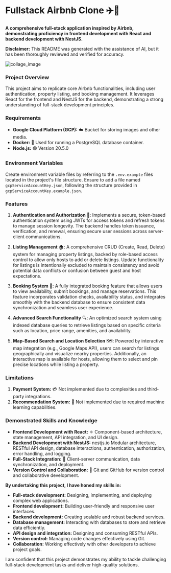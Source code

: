 # Fullstack Airbnb Clone ✈️🏨

**A comprehensive full-stack application inspired by Airbnb, demonstrating proficiency in frontend development with React and backend development with NestJS.**

**Disclaimer:** This README was generated with the assistance of AI, but it has been thoroughly reviewed and verified for accuracy.

![collage_image](https://storage.cloud.google.com/airbnb_clone_dev/demo_images/collage.png)

### Project Overview
This project aims to replicate core Airbnb functionalities, including user authentication, property listing, and booking management. It leverages React for the frontend and NestJS for the backend, demonstrating a strong understanding of full-stack development principles.

### Requirements
* **Google Cloud Platform (GCP):** ☁️ Bucket for storing images and other media.
* **Docker:** 🐳 Used for running a PostgreSQL database container.
* **Node.js:** 🟢 Version 20.5.0

### Environment Variables
Create environment variable files by referring to the `.env.example` files located in the project's file structure.
Ensure to add a file named `gcpServiceAccountKey.json`, following the structure provided in `gcpServiceAccountKey.example.json`.

### Features
1. **Authentication and Authorization** 🔐: Implements a secure, token-based authentication system using JWTs for access tokens and refresh tokens to manage session longevity. The backend handles token issuance, verification, and renewal, ensuring secure user sessions across server-client communications.

2. **Listing Management** 🏠: A comprehensive CRUD (Create, Read, Delete) system for managing property listings, backed by role-based access control to allow only hosts to add or delete listings. Update functionality for listings is intentionally excluded to maintain consistency and avoid potential data conflicts or confusion between guest and host expectations.

3. **Booking System** 📅: A fully integrated booking feature that allows users to view availability, submit bookings, and manage reservations. This feature incorporates validation checks, availability status, and integrates smoothly with the backend database to ensure consistent data synchronization and seamless user experience.

4. **Advanced Search Functionality** 🔍: An optimized search system using indexed database queries to retrieve listings based on specific criteria such as location, price range, amenities, and availability.

5. **Map-Based Search and Location Selection** 🗺️: Powered by interactive map integration (e.g., Google Maps API), users can search for listings geographically and visualize nearby properties. Additionally, an interactive map is available for hosts, allowing them to select and pin precise locations while listing a property.

### Limitations
1. **Payment System:** 💳 Not implemented due to complexities and third-party integrations.
2. **Recommendation System:** 🧠 Not implemented due to required machine learning capabilities.

### Demonstrated Skills and Knowledge
* **Frontend Development with React:** ⚛️ Component-based architecture, state management, API integration, and UI design.
* **Backend Development with NestJS:** nestjs.io Modular architecture, RESTful API design, database interactions, authentication, authorization, error handling, and logging.
* **Full-Stack Integration:** 🔗 Client-server communication, data synchronization, and deployment.
* **Version Control and Collaboration:** 🤝 Git and GitHub for version control and collaborative development.

**By undertaking this project, I have honed my skills in:**
* **Full-stack development:** Designing, implementing, and deploying complex web applications.
* **Frontend development:** Building user-friendly and responsive user interfaces.
* **Backend development:** Creating scalable and robust backend services.
* **Database management:** Interacting with databases to store and retrieve data efficiently.
* **API design and integration:** Designing and consuming RESTful APIs.
* **Version control:** Managing code changes effectively using Git.
* **Collaboration:** Working effectively with other developers to achieve project goals.

I am confident that this project demonstrates my ability to tackle challenging full-stack development tasks and deliver high-quality solutions.